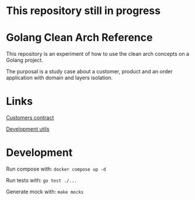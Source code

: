 # This repository still in progress

# Golang Clean Arch Reference

This repository is an experiment of how to use the clean arch concepts on a Golang project.

The purposal is a study case about a customer, product and an order application with domain and layers isolation.

# Links

[Customers contract](CONTRACTS.md)

[Development utils](DEVELOPMENT.md)

# Development

Run compose with: `docker compose up -d`

Run tests with: `go test ./...`

Generate mock with: `make mocks`

